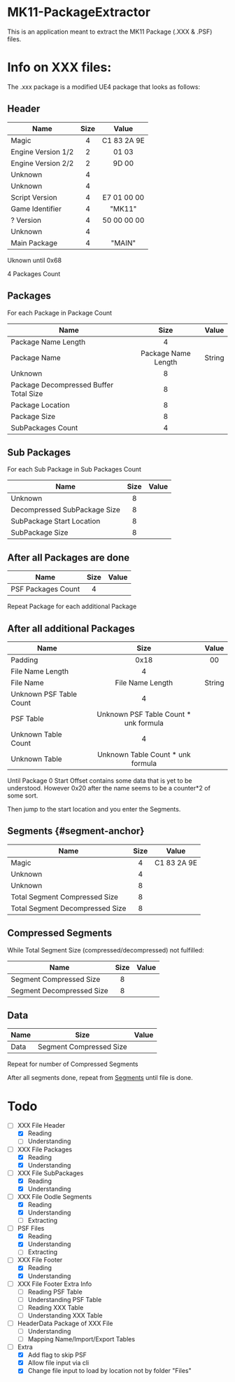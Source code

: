 # MK11-PackageExtractor
This is an application meant to extract the MK11 Package (.XXX &amp; .PSF) files.

# Info on XXX files:

The .xxx package is a modified UE4 package that looks as follows:

## Header

| Name               | Size |    Value    |
|--------------------|:----:|:-----------:|
| Magic              |   4  | C1 83 2A 9E |
| Engine Version 1/2 |   2  |    01 03    |
| Engine Version 2/2 |   2  |    9D 00    |
| Unknown            |   4  |             |
| Unknown            |   4  |             |
| Script Version     |   4  | E7 01 00 00 |
| Game Identifier    |   4  |    "MK11"   |
| ? Version          |   4  | 50 00 00 00 |
| Unknown            |   4  |             |
| Main Package       |   4  |    "MAIN"   |

Uknown until 0x68

4 Packages Count

## Packages

For each Package in Package Count

| Name                                   |         Size        |  Value |
|----------------------------------------|:-------------------:|:------:|
| Package Name Length                    |          4          |        |
| Package Name                           | Package Name Length | String |
| Unknown                                |          8          |        |
| Package Decompressed Buffer Total Size |          8          |        |
| Package Location                       |          8          |        |
| Package Size                           |          8          |        |
| SubPackages Count                      |          4          |        |

## Sub Packages

For each Sub Package in Sub Packages Count

| Name                         | Size | Value |
|------------------------------|:----:|:-----:|
| Unknown                      |   8  |       |
| Decompressed SubPackage Size |   8  |       |
| SubPackage Start Location    |   8  |       |
| SubPackage Size              |   8  |       |

## After all Packages are done

| Name                         | Size | Value |
|------------------------------|:----:|:-----:|
| PSF Packages Count           |   4  |       |

Repeat Package for each additional Package

## After all additional Packages

| Name                    |                  Size                 |  Value |
|-------------------------|:-------------------------------------:|:------:|
| Padding                 |                  0x18                 |   00   |
| File Name Length        |                   4                   |        |
| File Name               |            File Name Length           | String |
| Unknown PSF Table Count |                   4                   |        |
| PSF Table               | Unknown PSF Table Count * unk formula |        |
| Unknown Table Count     | 4                                     |        |
| Unknown Table           | Unknown Table Count * unk formula     |        |

Until Package 0 Start Offset contains some data that is yet to be understood. However 0x20 after the name seems to be a counter*2 of some sort.

Then jump to the start location and you enter the Segments.

## Segments {#segment-anchor}

| Name                            | Size | Value       |
|---------------------------------|:----:|:-----------:|
| Magic                           | 4    | C1 83 2A 9E |
| Unknown                         | 4    |             |
| Unknown                         | 8    |             |
| Total Segment Compressed Size   | 8    |             |
| Total Segment Decompressed Size | 8    |             |

## Compressed Segments

While Total Segment Size (compressed/decompressed) not fulfilled:

| Name                      | Size | Value       |
|---------------------------|:----:|:-----------:|
| Segment Compressed Size   | 8    |             |
| Segment Decompressed Size | 8    |             |

## Data

| Name   | Size                    | Value  |
|--------|:-----------------------:|:------:|
| Data   | Segment Compressed Size |        |

Repeat for number of Compressed Segments

After all segments done, repeat from [Segments](#segment-anchor) until file is done.



# Todo

- [ ] XXX File Header
  - [x] Reading
  - [ ] Understanding
- [ ] XXX File Packages
  - [x] Reading
  - [x] Understanding
- [ ] XXX File SubPackages
  - [x] Reading
  - [x] Understanding
- [ ] XXX File Oodle Segments
  - [x] Reading
  - [x] Understanding
  - [ ] Extracting
- [ ] PSF Files
  - [x] Reading
  - [x] Understanding
  - [ ] Extracting
- [ ] XXX File Footer
  - [x] Reading
  - [x] Understanding
- [ ] XXX File Footer Extra Info
  - [ ] Reading PSF Table
  - [ ] Understanding PSF Table
  - [ ] Reading XXX Table
  - [ ] Understanding XXX Table
- [ ] HeaderData Package of XXX File
  - [ ] Understanding
  - [ ] Mapping Name/Import/Export Tables
- [ ] Extra
  - [x] Add flag to skip PSF
  - [x] Allow file input via cli
  - [x] Change file input to load by location not by folder "Files"
